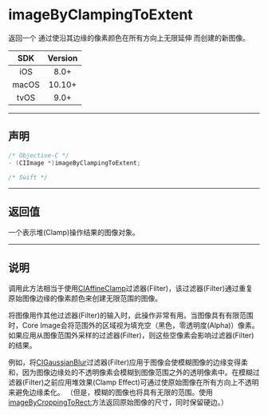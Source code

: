 # imageByClampingToExtent

返回一个 通过使沿其边缘的像素颜色在所有方向上无限延伸 而创建的新图像。

| SDK | Version |
|:---:|:---:|
| iOS | 8.0+ |
| macOS | 10.10+ |
| tvOS | 9.0+ |

---

## 声明

```objective-c
/* Objective-C */
- (CIImage *)imageByClampingToExtent;
```

```swift
/* Swift */

```

---

## 返回值

一个表示堆(Clamp)操作结果的图像对象。

---

## 说明

调用此方法相当于使用[CIAffineClamp]()过滤器(Filter)，该过滤器(Filter)通过重复原始图像边缘的像素颜色来创建无限范围的图像。

将图像用作其他过滤器(Filter)的输入时，此操作非常有用。当图像具有有限范围时，Core Image会将范围外的区域视为填充空（黑色，零透明度(Alpha)）像素。如果应用从图像范围外采样的过滤器(Filter)，则这些空像素会影响过滤器(Filter)的结果。

例如，将[CIGaussianBlur]()过滤器(Filter)应用于图像会使模糊图像的边缘变得柔和，因为图像边缘处的不透明像素会模糊到图像范围之外的透明像素中。在模糊过滤器(Filter)之前应用堆效果(Clamp Effect)可通过使原始图像在所有方向上不透明来避免边缘柔化。 （但是，模糊的图像也将具有无限的范围。使用[imageByCroppingToRect:](./imageByCroppingToRect.md)方法返回原始图像的尺寸，同时保留硬边。）
